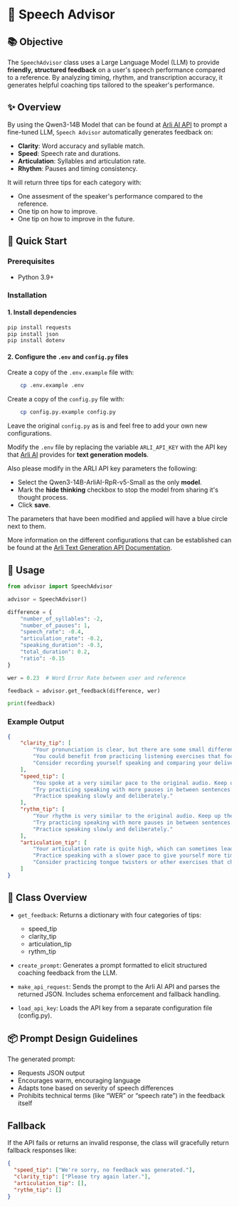 # 🧠 Speech Advisor

## 📚 Objective

The `SpeechAdvisor` class uses a Large Language Model (LLM) to provide **friendly, structured feedback** on a user's speech performance compared to a reference. By analyzing timing, rhythm, and transcription accuracy, it generates helpful coaching tips tailored to the speaker's performance.

## ✨ Overview

By using the Qwen3-14B Model that can be found at [Arli AI API](https://www.arliai.com/) to prompt a fine-tuned LLM, `Speech Advisor` automatically generates feedback on:

- **Clarity**: Word accuracy and syllable match.
- **Speed**: Speech rate and durations.
- **Articulation**: Syllables and articulation rate.
- **Rhythm**: Pauses and timing consistency.

It will return three tips for each category with:
- One assesment of the speaker's performance compared to the reference.
- One tip on how to improve.
- One tip on how to improve in the future.


## 🚀 Quick Start

### Prerequisites

- Python 3.9+

### Installation

#### 1. **Install dependencies**

```bash
pip install requests
pip install json
pip install dotenv
```
#### 2. **Configure the `.env` and `config.py` files**

Create a copy of the `.env.example` file with:

```bash
    cp .env.example .env
```

Create a copy of the `config.py` file with:

```bash
    cp config.py.example config.py
```

Leave the original `config.py` as is and feel free to add your own new configurations.

Modify the `.env` file by replacing the variable `ARLI_API_KEY` with the API key 
that [Arli AI](https://www.arliai.com/) provides for **text generation models**.

Also please modify in the ARLI API key parameters the following:
- Select the Qwen3-14B-ArliAI-RpR-v5-Small as the only **model**.
- Mark the **hide thinking** checkbox to stop the model from sharing it's thought process.
- Click **save**.

The parameters that have been modified and applied will have a blue circle next to them.

More information on the different configurations that can be established can be found 
at the 
[Arli Text Generation API Documentation](https://www.arliai.com/docs?lang=en&_gl=1*5wid9d*_up*MQ..*_ga*MzY2ODIwNjcxLjE3NTM1NjQ3Nzk.*_ga_7X1GX4PZG5*czE3NTM1NjQ3NzgkbzEkZzEkdDE3NTM1NjQ3OTEkajQ3JGwwJGgw). 

## 🚀 Usage
```python
from advisor import SpeechAdvisor

advisor = SpeechAdvisor()

difference = {
    "number_of_syllables": -2,
    "number_of_pauses": 1,
    "speech_rate": -0.4,
    "articulation_rate": -0.2,
    "speaking_duration": -0.3,
    "total_duration": 0.2,
    "ratio": -0.15
}

wer = 0.23  # Word Error Rate between user and reference

feedback = advisor.get_feedback(difference, wer)

print(feedback)
```

### Example Output
```json
{
    "clarity_tip": [
        "Your pronunciation is clear, but there are some small differences compared to the original audio. Listen carefully to yourself and pay attention to any mistakes you make.",
        "You could benefit from practicing listening exercises that focus on clarity.",
        "Consider recording yourself speaking and comparing your delivery to the original audio."
    ],
    "speed_tip": [
        "You spoke at a very similar pace to the original audio. Keep up the good work!",
        "Try practicing speaking with more pauses in between sentences.",
        "Practice speaking slowly and deliberately."
    ],
    "rythm_tip": [
        "Your rhythm is very similar to the original audio. Keep up the good work!",
        "Try practicing speaking with more pauses in between sentences.",
        "Practice speaking slowly and deliberately."
    ],
    "articulation_tip": [
        "Your articulation rate is quite high, which can sometimes lead to confusion. Try focusing on enunciating each word clearly.",
        "Practice speaking with a slower pace to give yourself more time to think about how you're pronouncing words.",
        "Consider practicing tongue twisters or other exercises that challenge your ability to articulate sounds."
    ]
}
```

## 🧩 Class Overview

- `get_feedback`: Returns a dictionary with four categories of tips: 
  - speed_tip
  - clarity_tip
  - articulation_tip
  - rythm_tip

- `create_prompt`: Generates a prompt formatted to elicit structured coaching feedback from the LLM.

- `make_api_request`: Sends the prompt to the Arli AI API and parses the returned JSON. Includes schema enforcement and fallback handling.

- `load_api_key`: Loads the API key from a separate configuration file (config.py).

## 📦 Prompt Design Guidelines
The generated prompt:
- Requests JSON output
- Encourages warm, encouraging language
- Adapts tone based on severity of speech differences
- Prohibits technical terms (like “WER” or “speech rate”) in the feedback itself

## Fallback
If the API fails or returns an invalid response, the class will gracefully return fallback responses like:

```json
{
  "speed_tip": ["We're sorry, no feedback was generated."],
  "clarity_tip": ["Please try again later."],
  "articulation_tip": [],
  "rythm_tip": []
}
```